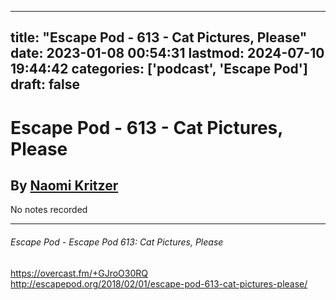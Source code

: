 
---
title: "Escape Pod - 613 - Cat Pictures, Please"
date: 2023-01-08 00:54:31
lastmod: 2024-07-10 19:44:42
categories: ['podcast', 'Escape Pod']
draft: false
---


# Escape Pod - 613 - Cat Pictures, Please
## By [Naomi Kritzer](https://escapepod.org/people/naomi-kritzer/)

No notes recorded

- - -
###### Escape Pod - Escape Pod 613: Cat Pictures, Please

https://overcast.fm/+GJroO30RQ  
http://escapepod.org/2018/02/01/escape-pod-613-cat-pictures-please/

<!-- #public #podcast #Escape Pod# -->

<!-- {BearID:DCB0E852-CC7A-4758-AAEC-446C2176EDCB-28016-00002D97D3CE19B4} -->
